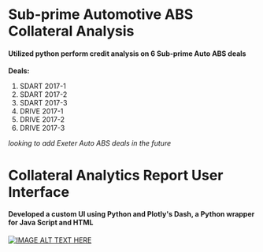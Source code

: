 # Sub-prime Automotive ABS Collateral Analysis
#### Utilized python perform credit analysis on 6 Sub-prime Auto ABS deals
**Deals:** 
1. SDART 2017-1
2. SDART 2017-2
3. SDART 2017-3
4. DRIVE 2017-1
5. DRIVE 2017-2
6. DRIVE 2017-3

*looking to add Exeter Auto ABS deals in the future*

# Collateral Analytics Report User Interface 
#### Developed a custom UI using Python and Plotly's Dash, a Python wrapper for Java Script and HTML

[![IMAGE ALT TEXT HERE](https://drive.google.com/open?id=1ne4Oeo2v2sQ_5SbQPk_yN02hKrq3TV_f/0.jpg)](https://drive.google.com/open?id=1ne4Oeo2v2sQ_5SbQPk_yN02hKrq3TV_f)
